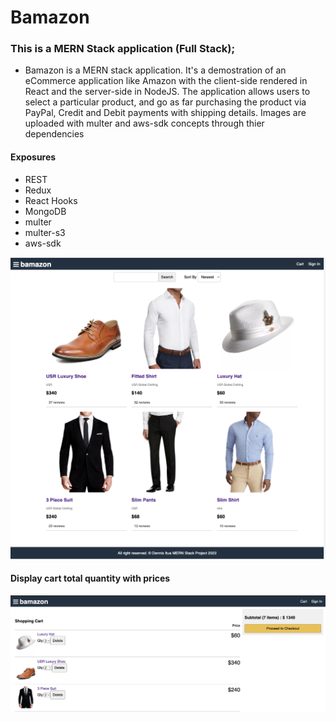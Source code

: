 # Bamazon

### This is a MERN Stack application (Full Stack);
  - Bamazon is a MERN stack application. It's a demostration of an eCommerce application like Amazon with the client-side rendered in React and the server-side in NodeJS. The application allows users to select a particular product, and go as far purchasing the product via PayPal, Credit and Debit payments with shipping details. Images are uploaded with multer and aws-sdk concepts through thier dependencies

#### Exposures
  - REST
  - Redux
  - React Hooks
  - MongoDB
  - multer
  - multer-s3
  - aws-sdk

<img src="./frontend/public/images/bamazon.png" alt="Employee data" title="Employee Data title">


#### Display cart total quantity with prices

<img src="./frontend/public/images/bamazon-cart.png" alt="Employee data" title="Employee Data title">
